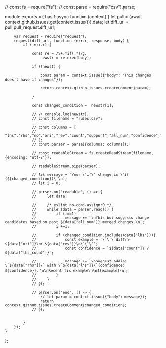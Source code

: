 // const fs = require("fs");
// const parse = require("csv").parse;

module.exports = { 
    hasIf:async function (context) {
        let pull = (await context.github.issues.get(context.issue())).data;
        let diff_url = pull.pull_request.diff_url;

        var request = require("request");
        request(diff_url, function (error, response, body) {
            if (!error) {

                const re = /\+.*if(.*)/g,
                    newstr = re.exec(body);

                if (!newst) {

                    const param = context.issue({"body": "This changes does't have if changes"});

                    return context.github.issues.createComment(param);

                }

                const changed_condition =  newstr[1];
                
                // // console.log(newstr);
                // const filename = "rules.csv";
                
                // const columns = [
                //     "lhs","rhs","no","ori","rev","count","support","all_num","confidence","lhs_count","lift"
                // ];
                // const parser = parse({columns: columns});
                
                // const readableStream = fs.createReadStream(filename, {encoding: "utf-8"});
                
                // readableStream.pipe(parser);
                
                // let message = `Your \`if\` change is \`if (${changed_condition})\`\n`;
                // let i = 0;
                
                // parser.on("readable", () => {
                //     let data;

                //     /* eslint no-cond-assign:0 */
                //     while (data = parser.read()) {
                //         if (i==1)
                //             message += `\nThis bot suggests change candidates based on past ${data["all_num"]} merged changes.\n`;
                //         i +=1;
                            
                //         if (changed_condition.includes(data["lhs"])){
                //             const example = `\`\`\`diff\n- ${data["ori"]}\n+ ${data["rev"]}\n\`\`\``;
                //             const confidence = `${data["count"]} / ${data["lhs_count"]}`;
                            
                //             message += `\nSuggest adding \`${data["rhs"]}\` with \`${data["lhs"]}\`(confidence: ${confidence})．\n\nRecent fix example\n\n${example}\n`;
                //         }
                //     }
                // });
                
                // parser.on("end", () => {
                    // let param = context.issue({"body": message});
                    return context.github.issues.createComment(changed_condition);
                // });


            }
        });
    }
};
